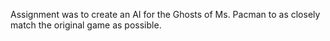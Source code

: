 Assignment was to create an AI for the Ghosts of Ms. Pacman to as closely match the original game as possible.